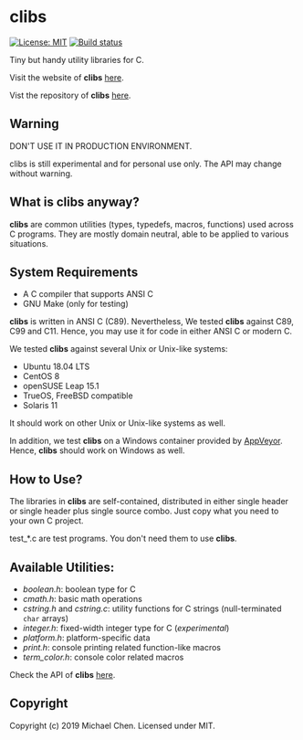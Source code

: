 # clibs

[![License: MIT](https://img.shields.io/badge/License-MIT-yellow.svg)](https://opensource.org/licenses/MIT) [![Build status](https://ci.appveyor.com/api/projects/status/69a3u5o6wm3itj8w?svg=true)](https://ci.appveyor.com/project/cwchentw/clibs)

Tiny but handy utility libraries for C.

Visit the website of **clibs** [here](https://cwchentw.github.io/clibs/html/index.html).

Vist the repository of **clibs** [here](https://github.com/cwchentw/clibs/).

## Warning

DON'T USE IT IN PRODUCTION ENVIRONMENT.

clibs is still experimental and for personal use only. The API may change without warning.

## What is clibs anyway?

**clibs** are common utilities (types, typedefs, macros, functions) used across C programs. They are mostly domain neutral, able to be applied to various situations.

## System Requirements

* A C compiler that supports ANSI C
* GNU Make (only for testing)

**clibs** is written in ANSI C (C89). Nevertheless, We tested **clibs** against C89, C99 and C11. Hence, you may use it for code in either ANSI C or modern C.

We tested **clibs** against several Unix or Unix-like systems:

* Ubuntu 18.04 LTS
* CentOS 8
* openSUSE Leap 15.1
* TrueOS, FreeBSD compatible
* Solaris 11

It should work on other Unix or Unix-like systems as well.

In addition, we test **clibs** on a Windows container provided by [AppVeyor](https://www.appveyor.com/). Hence, **clibs** should work on Windows as well.

## How to Use?

The libraries in **clibs** are self-contained, distributed in either single header or single header plus single source combo. Just copy what you need to your own C project.

test_\*.c are test programs. You don't need them to use **clibs**.

## Available Utilities:

* *boolean.h*: boolean type for C
* *cmath.h*: basic math operations
* *cstring.h* and *cstring.c*: utility functions for C strings (null-terminated `char` arrays)
* *integer.h*: fixed-width integer type for C (*experimental*)
* *platform.h*: platform-specific data
* *print.h*: console printing related function-like macros
* *term_color.h*: console color related macros

Check the API of **clibs** [here](https://cwchentw.github.io/clibs/html/index.html).

## Copyright

Copyright (c) 2019 Michael Chen. Licensed under MIT.
